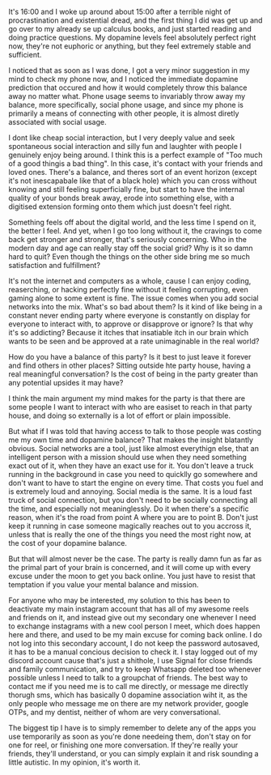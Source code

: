 It's 16:00 and I woke up around about 15:00 after a terrible night of procrastination and existential dread, and the first thing I did was get up and go over to my already se up calculus books, and just started reading and doing practice questions. My dopamine levels feel absolutely perfect right now, they're not euphoric or anything, but they feel extremely stable and sufficient.

I noticed that as soon as I was done, I got a very minor suggestion in my mind to check my phone now, and I noticed the immediate dopamine prediction that occured and how it would completely throw this balance away no matter what. Phone usage seems to invariably throw away my balance, more specifically, social phone usage, and since my phone is primarily a means of connecting with other people, it is almost diretly associated with social usage. 

I dont like cheap social interaction, but I very deeply value and seek spontaneous social interaction and silly fun and laughter with people I genuinely enjoy being around. I think this is a perfect example of "Too much of a good thingis a bad thing". In this case, it's contact with your friends and loved ones. There's a balance, and theres sort of an event horizon (except it's not inescapabale like that of a black hole) which you can cross without knowing and still feeling superficially fine, but start to have the internal quality of your bonds break away, erode into something else, with a digitised extension forming onto them which just doesn't feel right.

Something feels off about the digital world, and the less time I spend on it, the better I feel. And yet, when I go too long without it, the cravings to come back get stronger and stronger, that's seriously concerning. Who in the modern day and age can really stay off the social grid? Why is it so damn hard to quit? Even though the things on the other side bring me so much satisfaction and fulfillment? 

It's not the internet and computers as a whole, cause I can enjoy coding, reaserching, or hacking perfectly fine without it feeling corrupting, even gaming alone to some extent is fine. The issue comes when you add social networks into the mix. What's so bad about them? Is it kind of like being in a constant never ending party where everyone is constantly on display for everyone to interact with, to approve or disapprove or ignore? Is that why it's so addicting? Because it itches that insatiable itch in our brain which wants to be seen and be approved at a rate unimaginable in the real world? 

How do you have a balance of this party? Is it best to just leave it forever and find others in other places? Sitting outside hte party house, having a real meaningful conversation? Is the cost of being in the party greater than any potential upsides it may have? 

I think the main argument my mind makes for the party is that there are some people I want to interact with who are easiset to reach in that party house, and doing so externally is a lot of effort or plain impossible. 

But what if I was told that having access to talk to those people was costing me my own time and dopamine balance? That makes the insight blatantly obvious. Social networks are a tool, just like almost everythign else, that an intelligent person with a mission should use when they need something exact out of it, when they have an exact use for it. You don't leave a truck running in the background in case you need to quicklly go somewhere and don't want to have to start the engine on every time. That costs you fuel and is extremely loud and annoying. Social media is the same. It is a loud fast truck of social connection, but you don't need to be socially connecting all the time, and especially not meaninglessly. Do it when there's a specific reason, when it's the road from point A where you are to point B. Don't just keep it running in case someone magically reaches out to you accross it, unless that is really the one of the things you need the most right now, at the cost of your dopamine balance.

But that will almost never be the case. The party is really damn fun as far as the primal part of your brain is concerned, and it will come up with every excuse under the moon to get you back online. You just have to resist that temptation if you value your mental balance and mission.
 

For anyone who may be interested, my solution to this has been to deactivate my main instagram account that has all of my awesome reels and friends on it, and instead give out my secondary one whenever I need to exchange instagrams with a new cool person I meet, which does happen here and there, and used to be my main excuse for coming back online. I do not log into this secondary account, I do not keep the password autosaved, it has to be a manual concious decision to check it. I stay logged out of my discord account cause that's just a shithole, I use Signal for close friends and family communication, and try to keep Whatsapp deleted too whenever possible unless I need to talk to a groupchat of friends. The best way to contact me if you need me is to call me directly, or message me directly thorugh sms, which has basically 0 dopamine association wiht it, as the only people who message me on there are my network provider, google OTPs, and my dentist, neither of whom are very conversational.

The biggest tip I have is to simply remember to delete any of the apps you use temporarily as soon as you're done needeing them, don't stay on for one for reel, or finishing one more conversation. If they're really your friends, they'll understand, or you can simply explain it and risk sounding a little autistic. In my opinion, it's worth it.


